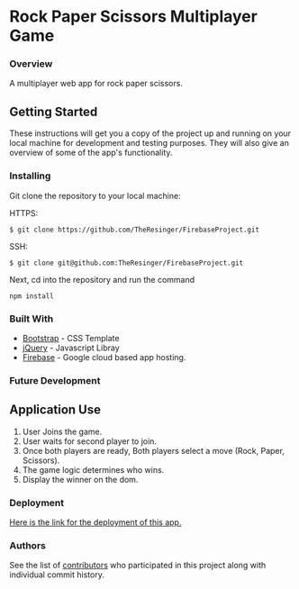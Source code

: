 
# Rock Paper Scissors Multiplayer Game

### Overview

A multiplayer web app for rock paper scissors.

## Getting Started

These instructions will get you a copy of the project up and running on your local machine for development and testing purposes. They will also give an overview of some of the app's functionality. 

### Installing

Git clone the repository to your local machine:

HTTPS: 
```
$ git clone https://github.com/TheResinger/FirebaseProject.git
```
SSH:
```
$ git clone git@github.com:TheResinger/FirebaseProject.git
```

Next, cd into the repository and run the command
```
npm install
```

### Built With

* [Bootstrap](https://getbootstrap.com/) - CSS Template
* [jQuery](https://jquery.com/) - Javascript Libray
* [Firebase](https://firebase.google.com/) - Google cloud based app hosting.

### Future Development

## Application Use

1. User Joins the game.
2. User waits for second player to join.
3. Once both players are ready, Both players select a move (Rock, Paper, Scissors).
4. The game logic determines who wins.
5. Display the winner on the dom.

### Deployment

[Here is the link for the deployment of this app.](https://theresinger.github.io/FirebaseProject/)

### Authors

See the list of [contributors](https://github.com/TheResinger/TypingSpeedTest/graphs/contributors) who participated in this project along with individual commit history. 
